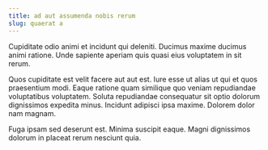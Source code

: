 ```yaml
---
title: ad aut assumenda nobis rerum
slug: quaerat a
---
```


Cupiditate odio animi et incidunt qui deleniti. Ducimus maxime ducimus animi ratione. Unde sapiente aperiam quis quasi eius voluptatem in sit rerum.

Quos cupiditate est velit facere aut aut est. Iure esse ut alias ut qui et quos praesentium modi. Eaque ratione quam similique quo veniam repudiandae voluptatibus voluptatem. Soluta repudiandae consequatur sit optio dolorum dignissimos expedita minus. Incidunt adipisci ipsa maxime. Dolorem dolor nam magnam.

Fuga ipsam sed deserunt est. Minima suscipit eaque. Magni dignissimos dolorum in placeat rerum nesciunt quia.
